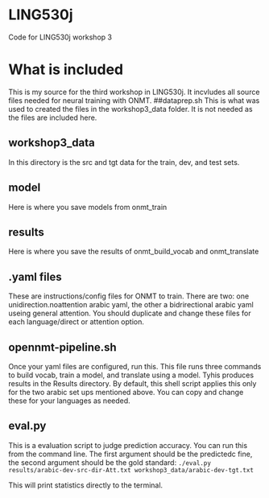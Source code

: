# LING530j
Code for LING530j workshop 3

# What is included
This is my source for the third workshop in LING530j. It incvludes all source files needed for neural training with ONMT.
##dataprep.sh
This is what was used to created the files in the workshop3_data folder. It is not needed as the files are included here. 

## workshop3_data 
In this directory is the src and tgt data for the train, dev, and test sets.

## model
Here is where you save models from onmt_train

## results 
Here is where you save the results of onmt_build_vocab and onmt_translate

## .yaml files
These are instructions/config files for ONMT to train. There are two: one unidirection.noattention arabic yaml, the other a bidrirectional arabic yaml useing general attention. You should duplicate and change these files for each language/direct or attention option. 

## opennmt-pipeline.sh
Once your yaml files are configured, run this. This file runs three commands to build vocab, train a model, and translate using a model. Tyhis produces results in the Results directory. By default, this shell script applies this only for the two arabic set ups mentioned above. You can copy and change these for your languages as needed.

## eval.py 
This is a evaluation script to judge prediction accuracy. You can run this from the command line. The first argument should be the predictedc fine, the second argument should be the gold standard: `./eval.py results/arabic-dev-src-dir-Att.txt workshop3_data/arabic-dev-tgt.txt`

This will print statistics directly to the terminal.
